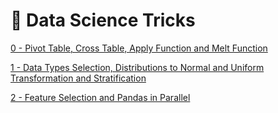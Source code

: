 # 🎩 Data Science Tricks

[0 - Pivot Table, Cross Table, Apply Function and Melt Function](https://github.com/CSFelix/data-science-studies/blob/main/src/Bonus%20-%20Data%20Science%20Tricks/0%20-%20Pivot%20Table%2C%20Cross%20Table%2C%20Apply%20Function%20and%20Melt%20Function.ipynb)

[1 - Data Types Selection, Distributions to Normal and Uniform Transformation and Stratification](https://github.com/CSFelix/data-science-studies/blob/main/src/Bonus%20-%20Data%20Science%20Tricks/1%20-%20Data%20Types%20Selection%2C%20Distributions%20to%20Normal%20and%20Uniform%20Transformation%20and%20Stratification.ipynb)

[2 - Feature Selection and Pandas in Parallel](https://github.com/CSFelix/data-science-studies/blob/main/src/Bonus%20-%20Data%20Science%20Tricks/2%20-%20Feature%20Selection%20and%20Pandas%20in%20Parallel.ipynb)
